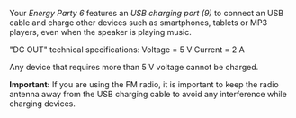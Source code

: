 Your *Energy Party 6* features an *USB charging port (9)* to connect an USB cable and charge other devices such as smartphones, tablets or MP3 players, even when the speaker is playing music.

"DC OUT" technical specifications: 
Voltage = 5 V 
Current = 2 A

Any device that requires more than 5 V voltage cannot be charged.

**Important:** If you are using the FM radio, it is important to keep the radio antenna away from the USB charging cable to avoid any interference while charging devices.

